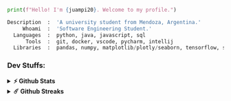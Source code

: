 ```python
print(f"Hello! I'm {juampi20}. Welcome to my profile.")
```
```python
Description  :  'A university student from Mendoza, Argentina.'
     Whoami  :  'Software Engineering Student.'
  Languages  :  python, java, javascript, sql
      Tools  :  git, docker, vscode, pycharm, intellij
  Libraries  :  pandas, numpy, matplotlib/plotly/seaborn, tensorflow, scikit-learn, beautifulsoap
```
### Dev Stuffs:

<details>	
  <summary><b>⚡ Github Stats</b></summary><br/>
    <img height="180em"src="https://github-readme-stats.vercel.app/api?username=juampi20&show_icons=true&count_private=true&include_all_commits=true&hide_border=true&theme=darcula">
    <img height="180em" src="https://github-readme-stats.vercel.app/api/top-langs/?username=juampi20&layout=compact&langs_count=8&hide=html,css,shell,jupyter%20notebook,%20scss&hide_border=true&theme=darcula">
</details>
<details>	
  <summary><b>☄️ Github Streaks</b></summary><br/>
  <img src="https://github-readme-streak-stats.herokuapp.com?user=juampi20&hide_border=true&theme=darcula">
</details>
